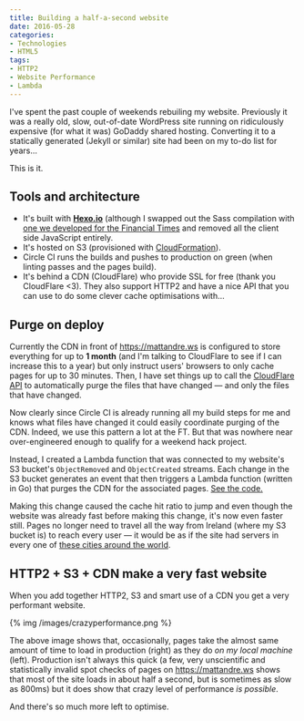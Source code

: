 ```yaml
---
title: Building a half-a-second website
date: 2016-05-28
categories:
- Technologies
- HTML5
tags:
- HTTP2
- Website Performance
- Lambda
---
```

I've spent the past couple of weekends rebuiling my website.  Previously it was a really old, slow, out-of-date WordPress site running on ridiculously expensive (for what it was) GoDaddy shared hosting.  Converting it to a statically generated (Jekyll or similar) site had been on my to-do list for years…

This is it.

## Tools and architecture

- It's built with **[Hexo.io](https://hexo.io/)** (although I swapped out the Sass compilation with [one we developed for the Financial Times](https://github.com/Financial-Times/n-makefile) and removed all the client side JavaScript entirely.
- It's hosted on S3 (provisioned with [CloudFormation](https://github.com/matthew-andrews/mattandre.ws/blob/master/templates/stack.json)).
- Circle CI runs the builds and pushes to production on green (when linting passes and the pages build).
- It's behind a CDN (CloudFlare) who provide SSL for free (thank you CloudFlare <3).  They also support HTTP2 and have a nice API that you can use to do some clever cache optimisations with…

## Purge on deploy

Currently the CDN in front of https://mattandre.ws is configured to store everything for up to **1 month** (and I'm talking to CloudFlare to see if I can increase this to a year) but only instruct users' browsers to only cache pages for up to 30 minutes.  Then, I have set things up to call the [CloudFlare API](https://api.cloudflare.com/#zone-purge-individual-files-by-url-and-cache-tags) to automatically purge the files that have changed — and only the files that have changed.

Now clearly since Circle CI is already running all my build steps for me and knows what files have changed it could easily coordinate purging of the CDN.  Indeed, we use this pattern a lot at the FT.  But that was nowhere near over-engineered enough to qualify for a weekend hack project.

Instead, I created a Lambda function that was connected to my website's S3 bucket's `ObjectRemoved` and `ObjectCreated` streams.  Each change in the S3 bucket generates an event that then triggers a Lambda function (written in Go) that purges the CDN for the associated pages.  [See the code.](https://github.com/matthew-andrews/mattandre.ws-websitecdnpurge/blob/master/functions/purge/main.go)

Making this change caused the cache hit ratio to jump and even though the website was already fast before making this change, it's now even faster still.  Pages no longer need to travel all the way from Ireland (where my S3 bucket is) to reach every user — it would be as if the site had servers in every one of [these cities around the world](https://www.cloudflare.com/network-map/).

## HTTP2 + S3 + CDN make a very fast website

When you add together HTTP2, S3 and smart use of a CDN you get a very performant website.

{% img /images/crazyperformance.png %}

The above image shows that, occasionally, pages take the almost same amount of time to load in production (right) as they do _on my local machine_ (left).  Production isn't always this quick (a few, very unscientific and statistically invalid spot checks of pages on https://mattandre.ws shows that most of the site loads in about half a second, but is sometimes as slow as 800ms) but it does show that crazy level of performance _is possible_.

And there's so much more left to optimise.
